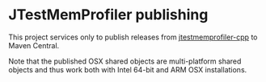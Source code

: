 # JTestMemProfiler publishing

This project services only to publish releases from [jtestmemprofiler-cpp](https://github.com/hstuart/jtestmemprofiler-cpp/)
to Maven Central.

Note that the published OSX shared objects are multi-platform shared objects and thus work both with
Intel 64-bit and ARM OSX installations.
